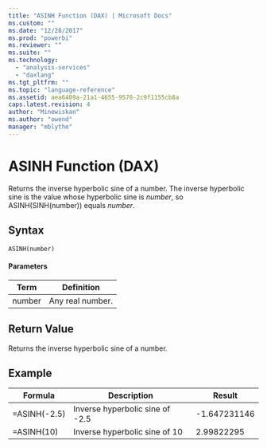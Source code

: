 ```yaml
---
title: "ASINH Function (DAX) | Microsoft Docs"
ms.custom: ""
ms.date: "12/28/2017"
ms.prod: "powerbi"
ms.reviewer: ""
ms.suite: ""
ms.technology: 
  - "analysis-services"
  - "daxlang"
ms.tgt_pltfrm: ""
ms.topic: "language-reference"
ms.assetid: aea6409a-21a1-4655-9578-2c9f1155cb8a
caps.latest.revision: 4
author: "Minewiskan"
ms.author: "owend"
manager: "mblythe"
---
```

# ASINH Function (DAX)
Returns the inverse hyperbolic sine of a number. The inverse hyperbolic sine is the value whose hyperbolic sine is *number*, so ASINH(SINH(number)) equals *number*.  
  
## Syntax  
  
```  
ASINH(number)  
```  
  
#### Parameters  
  
|Term|Definition|  
|--------|--------------|  
|number|Any real number.|  
  
## Return Value  
Returns the inverse hyperbolic sine of a number.  
  
## Example  
  
|Formula|Description|Result|  
|-----------|---------------|----------|  
|=ASINH(-2.5)|Inverse hyperbolic sine of -2.5|-1.647231146|  
|=ASINH(10)|Inverse hyperbolic sine of 10|2.99822295|  
  
